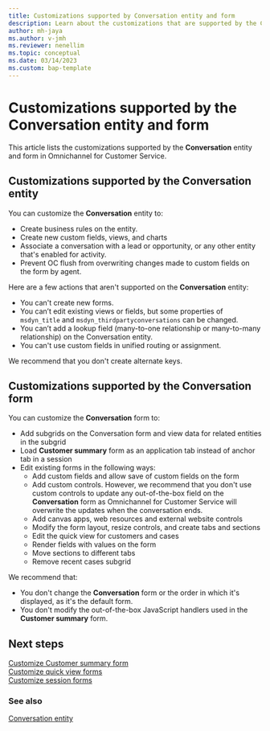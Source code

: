 ```yaml
---
title: Customizations supported by Conversation entity and form
description: Learn about the customizations that are supported by the Conversation entity and form in Omnichannel for Customer Service.
author: mh-jaya
ms.author: v-jmh
ms.reviewer: nenellim
ms.topic: conceptual 
ms.date: 03/14/2023
ms.custom: bap-template
---
```


# Customizations supported by the Conversation entity and form

This article lists the customizations supported by the **Conversation** entity and form in Omnichannel for Customer Service.

## Customizations supported by the Conversation entity

You can customize the **Conversation** entity to:
- Create business rules on the entity.
- Create new custom fields, views, and charts
- Associate a conversation with a lead or opportunity, or any other entity that's enabled for activity.
- Prevent OC flush from overwriting changes made to custom fields on the form by agent.

Here are a few actions that aren't supported on the **Conversation** entity:
- You can't create new forms.
- You can’t edit existing views or fields, but some properties of `msdyn_title` and `msdyn_thirdpartyconversations` can be changed.
- You can’t add a lookup field (many-to-one relationship or many-to-many relationship) on the Conversation entity.
- You can't use custom fields in unified routing or assignment.

We recommend that you don't create alternate keys. 

## Customizations supported by the Conversation form

You can customize the **Conversation** form to:
- Add subgrids on the Conversation form and view data for related entities in the subgrid
- Load **Customer summary** form as an application tab instead of anchor tab in a session
- Edit existing forms in the following ways:
    - Add custom fields and allow save of custom fields on the form
    - Add custom controls. However, we recommend that you don't use custom controls to update any out-of-the-box field on the **Conversation** form as Omnichannel for Customer Service will overwrite the updates when the conversation ends. 
    - Add canvas apps, web resources and external website controls
    - Modify the form layout, resize controls, and create tabs and sections
    - Edit the quick view for customers and cases
    - Render fields with values on the form
    - Move sections to different tabs
    - Remove recent cases subgrid

We recommend that:
- You don't change the **Conversation** form or the order in which it's displayed, as it's the default form.
- You don't modify the out-of-the-box JavaScript handlers used in the **Customer summary** form.

## Next steps

[Customize Customer summary form](customize-customer-summary.md)  
[Customize quick view forms](customize-quick-view-form.md)  
[Customize session forms](customize-session-form.md)  

### See also

[Conversation entity](developer/reference/entities/msdyn_ocliveworkitem.md)  